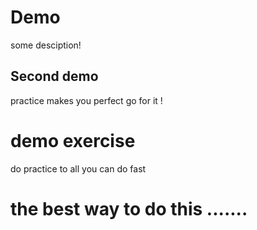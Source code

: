 # Demo
some desciption!
## Second demo
practice makes you perfect go for it !
# demo exercise
do practice to all you can  do fast
# the best way to do this .......
